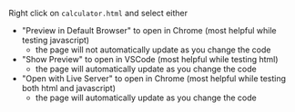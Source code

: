 Right click on `calculator.html` and select either
- "Preview in Default Browser" to open in Chrome (most helpful while testing javascript)
    - the page will not automatically update as you change the code
- "Show Preview" to open in VSCode (most helpful while testing html)
    - the page will automatically update as you change the code
- "Open with Live Server" to open in Chrome (most helpful while testing both html and javascript)
    - the page will automatically update as you change the code
